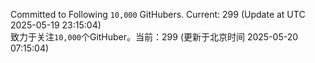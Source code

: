 Committed to Following `10,000` GitHubers. Current: <!-- FOLLOWING_COUNT -->299<!-- FOLLOWING_COUNT --> (Update at UTC <!-- LAST_UPDATED -->2025-05-19 23:15:04<!-- LAST_UPDATED -->)<br>
致力于关注`10,000`个GitHuber。当前：<!-- FOLLOWING_COUNT -->299<!-- FOLLOWING_COUNT --> (更新于北京时间 <!-- LAST_UPDATED_CST -->2025-05-20 07:15:04<!-- LAST_UPDATED_CST -->)
